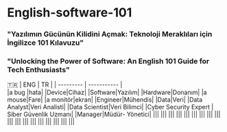 # English-software-101
### "Yazılımın Gücünün Kilidini Açmak: Teknoloji Meraklıları için İngilizce 101 Kılavuzu"
### "Unlocking the Power of Software: An English 101 Guide for Tech Enthusiasts"
 :tr:
|  ENG  | TR  | 
| --------- | ----------- |   
|a bug |hata|
|Device|Cihaz|
|Software|Yazılım| 
|Hardware|Donanım| 
|a mouse|Fare| 
|a monitör|ekran| 
|Engineer|Mühendis| 
|Data|Veri| 
|Data Analyst|Veri Analisti|
|Data Scientist|Veri Bilimci|
|Cyber Security Expert | Siber Güvenlik Uzmanı|
|Manager|Müdür- Yönetici|
|||
|||
|||
|||
|||
|||
|||
|||
|||
|||
|||
|||
|||
|||
|||
|||
|||
|||

